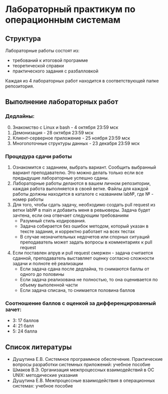 # Лабораторный практикум по операционным системам

## Структура
Лабораторные работы состоят из:
- требований к итоговой программе
- теоретической справки
- практического задания с разбалловкой

Каждая из 4 лабораторных работ находится в соответствующей папке репозитория. 

## Выполнение лабораторных работ
### Дедлайны:
0. Знакомство с Linux и bash - 4 октября 23:59 мск
1. Демонизация - 28 октября 23:59 мск
2. Клиент-серверное приложение - 25 ноября 23:59 мск
3. Многопоточные структуры данных - 23 декабря 23:59 мск

### Процедура сдачи работы
1. Ознакомится с заданием, выбрать вариант. Сообщить выбранный вариант преподавателю. Это можно делать только если все 
предыдущие лабораторные успешно сданы.
2. Лабораторные работы делаются в вашем личном репозитории, каждая работа выполняется в своей ветке.
   Файлы для каждой работы должны находится в каталоге с названием lab№, где № - номер работы
3. Для того, чтобы сдать задачу, необходимо создать pull request из ветки lab№ в main и добавить меня в ревьюверы.
   Задача будет зачтена, если она отвечает следующим требованиям
    * Разумный стиль кодирования.
    * Задача собирается без ошибок методом, который указан в тексте задания, и корректно работает на всех тестах
    * В случае незначительных недочетов или спорных ситуаций преподаватель может задать вопросы в комментариях к pull request
4. Если поставлен апрув и pull request смержен - задача считается сданной, преподаватель выставляет оценку согласно сложности задачи и 
полноте её реализации
    * Если задача сдана после дедлайна, то снимаются баллы от одного до половины
    * Если задача реализована не полностью, то она оценивается по объему выполенной части
    * Если задача списана, то снимается половина баллов

### Соотношение баллов с оценкой за дифференцированный зачет:
- 3: 17 баллов
- 4: 21 балл
- 5: 24 балла
## Список литературы
- Душутина Е.В. Системное программное обеспечение. Практические вопросы разработки системных приложений: учебное пособие
- Шмаков В.Э. Организация межпроцессных взаимодействий в OC UNIX: методические указания
- Душутина Е.В. Межпроцессные взаимодействия в операционных системах: учебное пособие